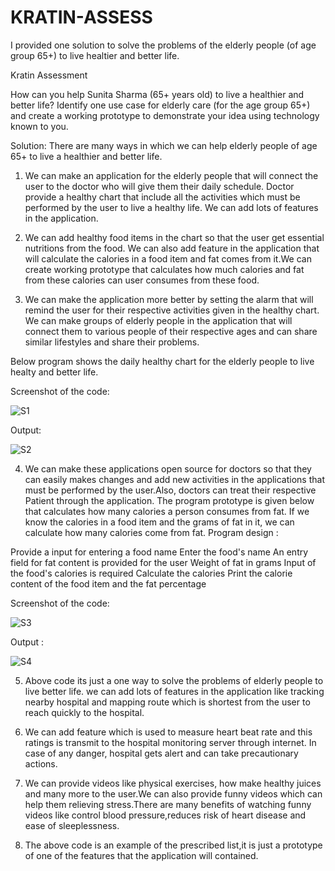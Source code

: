 # KRATIN-ASSESS
I provided one solution to solve the problems of the elderly people (of age group 65+) to live healtier and better life.

Kratin Assessment

How can you help Sunita Sharma (65+ years old) to live a healthier 
and better life?
Identify one use case for elderly care (for the age group 65+) and create a working prototype to demonstrate your idea using technology known to you.

Solution:
There are many ways in which we can help elderly people of age 65+ to live a healthier and better life.
1.	We can make an application for the elderly people that will connect the 
user to the doctor who will give them their daily schedule. Doctor provide a healthy chart that include all the activities which must be performed by the user to live a healthy life. We can add lots of features in the application.

2.	We can add healthy food items in the chart so that the user get essential  nutritions from the food. We can also add feature in the application that will calculate the calories in a food item and fat comes from it.We can create working prototype that  calculates  how much calories and fat from these calories can user consumes from these food.


3.	We can make the application more better by setting the alarm that will remind the user for their respective activities given in the healthy chart.
We can make groups of elderly people in the application that will connect them to various people of their respective ages and can share similar lifestyles and share their problems.


Below program shows the daily healthy chart for the elderly people to live healty and better life.

Screenshot of the code:

![S1](https://user-images.githubusercontent.com/112606305/188280366-b51833db-c64e-4a38-b251-ffb30def8369.png)

 

Output:

![S2](https://user-images.githubusercontent.com/112606305/188280405-605de5b6-9068-47d2-8bf8-b02dd27e2478.png)



 


4.	We can make these applications open source for doctors so that they can easily makes changes and add new activities in the applications that must be performed by the user.Also, doctors can treat their respective 
Patient through the application. 
The program prototype is given below that calculates how many calories a person consumes from fat. If we know the calories in a food item and the grams of fat in it, we can calculate how many calories come from fat. 
Program design :

Provide a input  for entering a food name
Enter the food's name
An entry field for fat content is provided for the user
Weight of fat in grams
Input of the food's calories is required
Calculate the calories
Print the calorie content of the food item and the fat percentage 

Screenshot of the code:

![S3](https://user-images.githubusercontent.com/112606305/188280427-a56dc62f-5895-4160-b0e2-3fe36ba77e38.png)

 
Output :

![S4](https://user-images.githubusercontent.com/112606305/188280459-2a12fdad-fb1a-4ebc-be7d-58356dd94b2f.png)

 
5.	Above code its just a one way to solve the problems of elderly people to live better life. we can add  lots of features in the application like tracking nearby hospital and mapping route which is shortest from the user to reach quickly to the hospital.

6.	We can add feature which  is used to measure heart beat rate  and this ratings is transmit to the hospital monitoring server through internet.
In case of any danger, hospital gets alert and can take precautionary actions.

7.	We can provide videos like physical exercises, how make healthy juices and many more to the user.We can also provide funny videos which can help them relieving stress.There are many benefits of watching funny videos like control blood pressure,reduces risk of heart disease and ease of sleeplessness.  

8.	The above code is an example of the prescribed list,it is just a prototype of one of the features that the application will contained.










 

  




